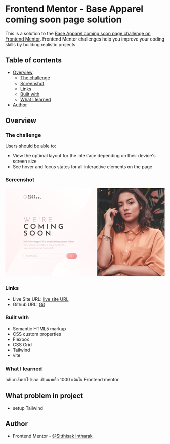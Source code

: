 # Frontend Mentor - Base Apparel coming soon page solution

This is a solution to the [Base Apparel coming soon page challenge on Frontend Mentor](https://www.frontendmentor.io/challenges/base-apparel-coming-soon-page-5d46b47f8db8a7063f9331a0). Frontend Mentor challenges help you improve your coding skills by building realistic projects.

## Table of contents

- [Overview](#overview)
  - [The challenge](#the-challenge)
  - [Screenshot](#screenshot)
  - [Links](#links)
  - [Built with](#built-with)
  - [What I learned](#what-i-learned)
- [Author](#author)

## Overview

### The challenge

Users should be able to:

- View the optimal layout for the interface depending on their device's screen size
- See hover and focus states for all interactive elements on the page

### Screenshot

![](./screencapture.png)

### Links

- Live Site URL: [live site URL ](https://enchanting-druid-383cba.netlify.app/)
- Github URL: [Git](https://github.com/Sittisukintaruk/Frontend-Mentor---Base-Apparel-coming-soon-page-solution)

### Built with

- Semantic HTML5 markup
- CSS custom properties
- Flexbox
- CSS Grid
- Tailwind
- vite

### What I learned

กลับมาเริ่มทำโปรเจต เป้าหมายคือ 1000 แต้มใน Frontend mentor

## What problem in project

- setup Tailwind

## Author

- Frontend Mentor - [@Sitthisak Intharak](https://www.frontendmentor.io/profile/Sittisukintaruk)
